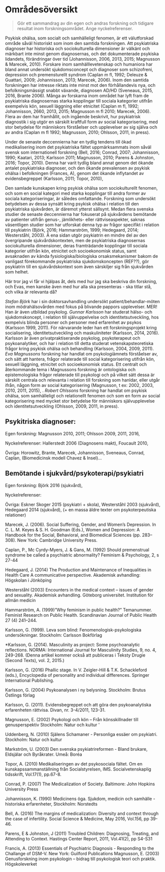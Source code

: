 # Områdesöversikt 

> Gör ett sammandrag av din egen och andras forskning och tidigare resultat inom forskningsområdet. Ange nyckelreferenser.

Psykisk ohälsa, som socialt och samhälleligt fenomen, är ett välutforskad område såväl historiskt som inom den samtida forskningen. Att psykiatriska diagnoser har historiska och sociokulturella dimensioner är välkänt och märkbart inte minst genom diagnosernas, och det dokumenterade psykiska lidandets, förändringar över tid (Johannisson, 2006, 2013, 2015; Magnusson & Marecek, 2010). Forskare inom samhälllevetenskap och humaniora har bland annat undersökt sjukdomsconcept och diagnoser som schizofreni, depression och premensturellt syndrom (Caplan m fl, 1992; Deleuze & Guattari, 2009; Johannisson, 2013; Marecek, 2006). Inom den samtida forskningen har intresse riktats inte minst mot den förhållandevis nya, och befolkningsmässigt snabbt växande, diagnosen AD/HD (Sveneaus, 2015, 2016, Brante 2006). Många av forskarna inom området har lyft fram de psykiatriska diagnosernas starka kopplingar till sociala kategorier utifrån exempelvis kön, sexuell läggning eller etnicitet (Caplan m fl, 1992; Johannisson, 2660, 2013, 2015; Magnusson m fl 2010; Marecek, 2006). Flera av dem har framhållit, och ingående beskrivit, hur psykiatrisk diagnostik i sig utgör en särskilt kraftfull form av social kategorisering, med stor betydelse för människors förståelser och upplevelser av sig själva och av andra (Caplan m fl 1992; Magnusson, 2010; Ohlsson, 2011, in press). 

Under de senaste deccennierna har en tydlig tendens till ökad medikalisering inom det psykiatriska fältet uppmärksammats inom såväl svensk som internationell forskning  (Bell, 2016; Conrad, 2007; Johannisson, 1990; Kaatari, 2013; Karlsson 2011; Magnusson, 2010; Parens & Johnston, 2016; Topor, 2010). Denna har varit tydlig bland annat genom det ökande antalet psykiatriska diagnoser, och den ökande prevalensen av psykisk ohälsa i befolkningen (Frances, A), genom det ökande inflytandet av evidensbegreppet (Karlsson, 2011; Topor, 2010), 

Den samlade kunskapen kring psykisk ohälsa som sociokulturellt fenomen, och som en social kategori med starka kopplingar till andra former av sociala kategoriseringar, är således omfattande. Forskning som undersökt betydelsen av dessa synsätt kring psykisk ohälsa i relation till den psykiatriska sjukvården, är däremot ytterst sällsynt. Medan flera svenska studier de senaste deccennierna har fokuserat på sjukvårdens bemötande av patienter utifrån genus-, jämlikhets- eller rättviseaspekter, saknas väsentligen studier som har utforskat denna typ av frågor specifikt i relation till psykiatrin (Björk, 2016; Hammarström, 1999; Hedegaard, 2014; Westerståhl, 2003). Å ena sidan utgör psykiatrin en mindre del av den övergripande sjukvårdskontexten, men de psykiatriska diagnosernas sociokulturella dimensioner, deras framträdande kopplingar till sociala kategorier utifrån kön, etnicitet och socioekonomisk status, samt avsaknaden av kända fysiologiska/biologiska orsaksmekanismer bakom de vanligast förekommande psykiatriska sjukdomskoncepten (REF??), gör psykiatrin till en sjukvårdskontext som även särskiljer sig från sjukvården som helhet. 

Här tror jag vi får vi hjälpas åt, dels med hur jag ska beskriva din forskning, och Evas, men kanske även med hur alla ska presenteras - ska titlar stå, och vilka är relevanta då?

*Stefan Björk* har i sin doktorsavhandling undersökt patient/behandlar-möten inom mödrahälsovården med fokus på blivande pappors upplevelser. MER! Han är även utbildad psykolog. *Gunnar Karlsson* har studerat hälso- och sjukdomskoncept, i relation till självuppelvelse och identitetsutveckling, hos exmpelvis blinda personer och personer med erfarenhet av psykos (Karlsson 1999, 2011). För närvarande leder han ett forskningsprojekt kring socialisering, identitetsutveckling och maskuliniteter (Karlsson, 2014, 2016). Karlsson är även privatpraktiserande psykolog, psykoterapeut och psykoanalytiker, och har i relation till detta studerat vetenskapsteoretiska frågor kring psykisk ohälsa och behandling (Karlsson, 2004, 2009, 2011). *Eva Magnussons* forskning har handlat om psykologiämnets förståelser av, och sätt att hantera, frågor relaterade till social kategorisering utifrån kön, sexuell läggning, etnicitet och socioekonomisk status. Ett centralt och återkommande tema i Magnussons forskning är ontologiska och epistemologiska frågor relaterade till psykologi och på vilket sätt dessa är särskilt centrala och relevanta i relation till forskning som hanldar, eller utgår ifrån, någon form av social kategorisering (Magnusson, t ex: 2002, 2003, 2010, 2011, 2015), . *Robert Ohlssons* forskning har handlat om psykisk ohälsa, som samhälleligt och relationellt fenomen och som en form av social kategorisering med mycket stor betydelse för människors självupplevelse och identitetsutveckling (Ohlsson, 2009, 2011, in press). 






## Psykitriska diagnoser:
Egen forskning: Magnusson 2010, 2011; Ohlsson 2009, 2011, 2016, 

Nyckelreferenser: Hallerstedt 2006 (Diagnosens makt), Foucault 2010, 

Övriga: Horowitz, Brante, Marecek, Johannisson, Sveneaus, Conrad, Caplan, (Biomedicinsk modell Chavez & Insel)...

## Bemötande i sjukvård/psykoterapi/psykiatri
Egen forskning: Björk 2016 (sjukvård), 

Nyckelreferenser: 

Övriga: Eskner Skoger 2015 (psykiatri + skola), Westerståhl 2003 (sjukvård), Hedegaard 2014 (sjukvård), (+ en massa äldre texter om psykoterpeutiska relationer) 

Marecek, J. (2006). Social Suffering, Gender, and Women’s Depression. In C. L. M. Keyes & S. H. Goodman (Eds.), Women and Depression: A Handbook for the Social, Behavioral, and Biomedical Sciences (pp. 283–308). New York: Cambridge University Press.

Caplan, P., Mc Cyrdy-Myers, J. & Gans, M. (1992) Should premenstrual syndrome be called a psychiatric abnormality? Feminism & Psychology, 2, s 27-44

Hedegaard, J. (2014) The Production and Maintenance of Inequalities in Health Care A communicative perspective. Akademisk avhandling: Högskolan i Jönköping

Westerståhl (2003) Encounters in the medical context – issues of gender and sexuality. Akademisk avhandling. Göteborg universitet. Institution för allmän medicin

Hammarström, A. (1999)”Why feminism in public health?” Temanummer. Feminist Research on Public Health. Scandinavian Journal of Public Health 27 (4) 241–244. 

Karlsson, G. (1999). Leva som blind: Fenomenologisk-psykologiska undersökningar. Stockholm: Carlsson Bokförlag

*Karlsson, G. (2014). Masculinity as project: Some psychoanalytic reflections. NORMA: International Journal for Masculinity Studies, 9, no. 4, 249-268. (Denna artikel kommer också att publiceras i Teksty Drugie (Second Texts), vol. 2, 2015.)

Karlsson, G. (2016) Phallic stage. In V. Zeigler-Hill & T.K. Schackleford (eds.), Encyclopedia of personality and individual differences. Springer International Publishing. 

Karlsson, G. (2004) Psykoanalysen i ny belysning. Stockholm: Brutus Östlings förlag

Karlsson, G. (2011). Evidensbegreppet och att göra den psykoanalytiska erfarenheten rättvisa. Divan, nr. 3-4/2011, 123-31.

Magnusson, E. (2002) Psykologi och kön – Från könsskillnader till genusperspektiv Stockholm: Natur och kultur '

Uddenberg, N. (2010) Själens Schamaner - Personliga essäer om psykiatri. Stockholm: Natur och kultur

Markström, U. (2003) Den svenska psykiatrireformen - Bland brukare, Eldsjälar och Byråkrater. Umeå: Boréa

Topor, A. (2010) Medikaliseringen av det psykosociala fältet. Om en kunskapssammanställning från Socialstyrelsen, IMS. Socialvetenskaplig tidsskrift, Vol.17(1), pp.67-8.

Conrad, P. (2007) The Medicalization of Society. Baltimore: John Hopkins University Press

Johannisson, K. (1990) Medicinens öga. Sjukdom, medicin och samhälle - historiska erfarenheter, Stockholm: Norstedts

Bell, A. (2016) The margins of medicalization: Diversity and context through the case of infertility. Social Science & Medicine, May 2016, Vol.156, pp 39-46.

Parens, E & Johnston, J (2011) Troubled Children: Diagnosing, Treating, and Attending to Context. Hastings Center Report, 2011, Vol.41(2), pp S4-S31

Francis, A. (2013) Essentials of Psychiatric Diagnosis - Responding to the Challange of DSM-V. New York: Guilford Publications
Magnusson, E. (2003) Genusforskning inom psykologin – bidrag till psykologisk teori och praktik. Högskoleverket

